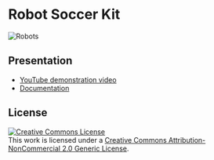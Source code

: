 # Robot Soccer Kit

![Robots](/docs/imgs/cover-2022.jpg)

## Presentation

* [YouTube demonstration video](https://www.youtube.com/watch?v=4NFXbaom7YQ)
* [Documentation](https://robot-soccer-kit.github.io)

## License

<a rel="license" href="http://creativecommons.org/licenses/by-nc/2.0/"><img alt="Creative Commons License" style="border-width:0" src="https://i.creativecommons.org/l/by-nc/2.0/88x31.png" /></a><br />This work is licensed under a <a rel="license" href="http://creativecommons.org/licenses/by-nc/2.0/">Creative Commons Attribution-NonCommercial 2.0 Generic License</a>.
